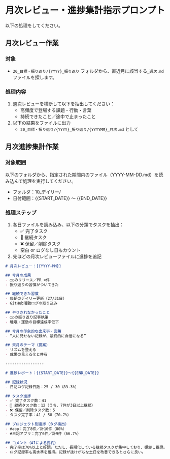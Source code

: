 
# 月次レビュー・進捗集計指示プロンプト

以下の処理をしてください。

## 月次レビュー作業

### 対象
- `20_目標・振り返り/{YYYY}_振り返り` フォルダから、直近月に該当する`_週次.md`ファイルを探します。

### 処理内容
1. 週次レビューを横断して以下を抽出してください：
   - 高頻度で登場する課題・行動・言葉
   - 持続できたこと／途中で止まったこと
2. 以下の結果をファイルに出力
   - `20_目標・振り返り/{YYYY}_振り返り/{YYYYMM}_月次.md` として

## 月次進捗集計作業

### 対象範囲
以下のフォルダから、指定された期間内のファイル（YYYY-MM-DD.md）を読み込んで処理を実行してください。

- フォルダ：10_デイリー/
- 日付範囲：{{START_DATE}} 〜 {{END_DATE}}

### 処理ステップ
1. 各日ファイルを読み込み、以下の分類でタスクを抽出：
   - ✅ 完了タスク
   - 🔁 継続タスク
   - ❌ 保留／削除タスク
   - 空白 or ログなし日もカウント
2. 先ほどの月次レビューファイルに進捗を追記


```markdown
# 月次レビュー：{{YYYY-MM}}

## 今月の成果
- ○○のリリース／PR ×件
- 振り返りの習慣がついてきた

## 継続できた習慣
- 毎朝のデイリー更新（27/31日）
- GitHub活動ログの取り込み

## やりきれなかったこと
- ○○の振り返り記事執筆
- 睡眠・運動の目標達成率低下

## 今月の印象的な出来事・言葉
- “人に見せない記録が、最終的に自信になる”

## 来月のテーマ（提案）
- リズムを整える
- 成果の見える化と共有

-----------------

# 進捗レポート：{{START_DATE}}〜{{END_DATE}}

## 記録状況
- 日記ログ記録日数：25 / 30（83.3%）

## タスク進捗
- ✅ 完了タスク数：41
- 🔁 継続タスク数：12（うち、7件が3日以上継続）
- ❌ 保留／削除タスク数：5
- タスク完了率：41 / 58（70.7%）

## プロジェクト別進捗（タグ検出）
- #aop：完了8件／計10件（80%）
- #日記アプリ：完了6件／計9件（66.7%）

## コメント（AIによる要約）
- 完了率は70%以上と好調。ただし、長期化している継続タスクが集中しており、棚卸し推奨。
- ログ記録率も高水準を維持。記録が抜けがちな土日を改善できるとさらに良い。
```